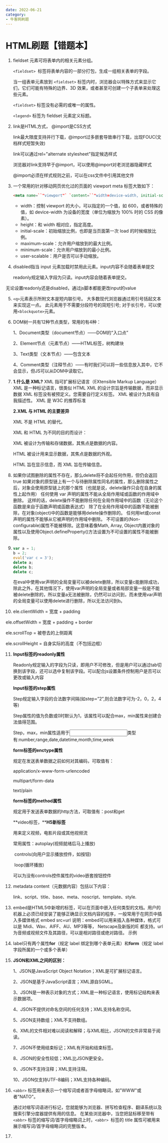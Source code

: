 ```yaml
---
date: 2022-06-21
category:
- 牛客网刷题
---
```


# HTML刷题【错题本】

1. fieldset 元素可将表单内的相关元素分组。

   `<fieldset> `标签将表单内容的一部分打包，生成一组相关表单的字段。

   当一组表单元素放到 `<fieldset>` 标签内时，浏览器会以特殊方式来显示它们，它们可能有特殊的边界、3D 效果，或者甚至可创建一个子表单来处理这些元素。

   `<fieldset>` 标签没有必需的或唯一的属性。

   `<legend>` 标签为 fieldset 元素定义标题。

2. link是HTML方式， @import是CSS方式

   link最大限度支持并行下载，@import过多嵌套导致串行下载，出现FOUC(文档样式短暂失效)

   link可以通过rel="alternate stylesheet"指定候选样式

   浏览器对link支持早于@import，可以使用@import对老浏览器隐藏样式

   @import必须在样式规则之前，可以在css文件中引用其他文件
   
2. 一个常用的针对移动网页优化过的页面的 viewport meta 标签大致如下：

   ```html
   <meta name=``"viewport"` `content=``"width=device-width, initial-scale=1.0"``>
   ```

   - width：控制 viewport 的大小，可以指定的一个值，如 600，或者特殊的值，如 device-width 为设备的宽度（单位为缩放为 100% 时的 CSS 的像素）。
   - height：和 width 相对应，指定高度。
   - initial-scale：初始缩放比例，也即是当页面第一次 load 的时候缩放比例。
   - maximum-scale：允许用户缩放到的最大比例。
   - minimum-scale：允许用户缩放到的最小比例。
   - user-scalable：用户是否可以手动缩放。
   
2.  disabled指当 input 元素加载时禁用此元素。input内容不会随着表单提交

    readonly规定输入字段为只读。input内容会随着表单提交。

   无论设置readonly还是disabled，通过js脚本都能更改input的value

5. `<q>`元素表示所附文本是短内联引号。 大多数现代浏览器通过用引号括起文本来实现这一点。 此元素用于不需要分段符号的简短引号; 对于长引号，可以使用`<blockquote>`元素。

6. DOM树一共有12种节点类型，常用的有4种：

   1、Document类型（document节点）——DOM的“入口点”

   2、Element节点（元素节点）——HTML标签，树构建块

   3、Text类型（文本节点）——包含文本

   4、Comment类型（注释节点）——有时我们可以将一些信息放入其中，它不会显示，但JS可以从DOM中读取它。
   
7. **1.什么是 XML?**
   XML 指可扩展标记语言（EXtensible Markup Language）
   XML 是一种标记语言，很类似 HTML
   XML 的设计宗旨是传输数据，而非显示数据
   XML 标签没有被预定义。您需要自行定义标签。
   XML 被设计为具有自我描述性。
   XML 是 W3C 的推荐标准

   **2.XML 与 HTML 的主要差异**

   XML 不是 HTML 的替代。

   XML 和 HTML 为不同的目的而设计：

   XML 被设计为传输和存储数据，其焦点是数据的内容。

   HTML 被设计用来显示数据，其焦点是数据的外观。

   HTML 旨在显示信息，而 XML 旨在传输信息。

8. 如果你试图删除的属性不存在，那么delete将不会起任何作用，但仍会返回true
   如果对象的原型链上有一个与待删除属性同名的属性，那么删除属性之后，对象会使用原型链上的那个属性（也就是说，delete操作只会在自身的属性上起作用）
   任何使用 var 声明的属性不能从全局作用域或函数的作用域中删除。
   这样的话，delete操作不能删除任何在全局作用域中的函数（无论这个函数是来自于函数声明或函数表达式）
   除了在全局作用域中的函数不能被删除，在对象(object)中的函数是能够用delete操作删除的。
   任何用let或const声明的属性不能够从它被声明的作用域中删除。
   不可设置的(Non-configurable)属性不能被移除。这意味着像Math, Array, Object内置对象的属性以及使用Object.defineProperty()方法设置为不可设置的属性不能被删除。

9. ```js
   var a = 1;
   b = 2;
   eval('var c = 3');
   delete a;
   delete b;
   delete c;
   ```

   在eval中使用var声明的全局变量可以被delete删除，所以变量c能删除成功，除此之外，在其他情况下，使用var声明的全局变量或者局部变量一般是不能被delete删除的，所以变量a无法被删除，仍然可以访问到，而未使用var声明的全局变量可以使用delete进行删除，所以无法访问到b。

10. ele.clientWidth = 宽度 + padding

   ele.offsetWidth = 宽度 + padding + border

   ele.scrollTop = 被卷去的上侧距离

   ele.scrollHeight = 自身实际的高度（不包括边框）

11. **Input标签的readonly属性**

    Readonly规定输入的字段为只读，即用户不可修改，但是用户可以通过tab切换到该字段，还可以选中复制该字段。可以配合js设置条件控制用户是否可以更改或输入内容

     

    **Input标签的step属性**

    Step规定输入字段的合法数字间隔(如step=”2”,则合法数字可为-2，0，2，4等)

    Step属性的值为负数或0时默认为1，该属性可以配合max，min属性来创建合法值得范围。

    Step，max，min属性适用于<input>类型有:number,range,date,datetime,month,time,week

     

    **form标签的enctype属性**

    规定在发送表单数据之前如何对其编码，可取值有：

    application/x-www-form-urlencoded

    multipart/form-data

    text/plain

    **form标签的method属性**

    规定用于发送表单数据的http方法，可取值有：post和get

    **video标签，****H5新标签**

    用来定义视频，电影片段或其他视频流

    常用属性：autoplay(视频就绪后马上播放)

    ​     controls(向用户显示播放控件，如按钮)

    ​     loop(循环播放)

    可以为没有controls控件属性的video嵌套按钮控件
    
11. metadata content（元数据内容）包括以下内容：

    link、script、title、base、meta、noscript、template、style.

13. embed是HTML5中新增的标签，可以在页面中嵌入任何类型的文档。用户的机器上必须已经安装了能够正确显示文档内容的程序，一般常用于在网页中插入多媒体格式 embed src=url 说明：embed可以用来插入各种媒体，格式可以是 Midi、Wav、AIFF、AU、MP3等等， Netscape及新版的IE 都支持。url为音频或视频文件及其路径，可以是相对路径或绝对路径。 示例

14. label只有两个属性**for**（规定 label 绑定到哪个表单元素）和**form**（规定 label 字段所属的一个或多个表单）

15. **JSON和XML之间的区别：**

    1、JSON是JavaScript Object Notation；XML是可扩展标记语言。

    2、JSON是基于JavaScript语言；XML源自SGML。

    3、JSON是一种表示对象的方式；XML是一种标记语言，使用标记结构来表示数据项。

    4、JSON不提供对命名空间的任何支持；XML支持名称空间。

    5、JSON支持数组；XML不支持数组。

    6、XML的文件相对难以阅读和解释；与XML相比，JSON的文件非常易于阅读。

    7、JSON不使用结束标记；XML有开始和结束标签。

    8、JSON的安全性较低；XML比JSON更安全。

    9、JSON不支持注释；XML支持注释。

    10、JSON仅支持UTF-8编码；XML支持各种编码。

16. `<abbr>` 标签用来表示一个缩写词或者首字母缩略词，如"WWW"或者"NATO"。

    通过对缩写词语进行标记，您就能够为浏览器、拼写检查程序、翻译系统以及搜索引擎分度器提供有用的信息。
    在某些浏览器中，当您把鼠标移至带有 `<abbr>` 标签的缩写词/首字母缩略词上时，`<abbr> `标签的 title 属性可被用来展示缩写词/首字母缩略词的完整版本。

17. 



